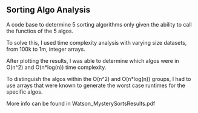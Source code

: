 <h2>Sorting Algo Analysis</h2>

A code base to determine 5 sorting algorithms only given the ability to call the functios of the 5 algos. 

To solve this, I used time complexity analysis with varying size datasets, from 100k to 1m, integer arrays. 

After plotting the results, I was able to determine which algos were in O(n^2) and O(n*log(n)) time complexity. 

To distinguish the algos within the O(n^2) and O(n*log(n)) groups, I had to use arrays that were known to generate the worst case runtimes for the specific algos.

More info can be found in Watson_MysterySortsResults.pdf
